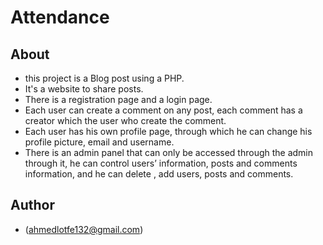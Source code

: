 # Attendance

## About

- this project is a Blog post using a PHP.
- It's a website to share posts.
- There is a registration page and a login page.
- Each user can create a comment on any post, each comment has a creator which the user who create the comment.
- Each user has his own profile page, through which he can change his profile picture, email and username.
- There is an admin panel that can only be accessed through the admin through it, he can control users’ information, posts and comments information, and he can delete , add users, posts and comments.

## Author

- (ahmedlotfe132@gmail.com)
